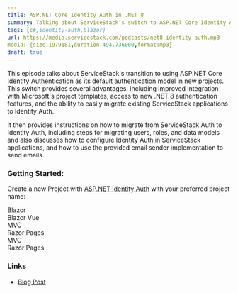 ```yaml
---
title: ASP.NET Core Identity Auth in .NET 8  
summary: Talking about ServiceStack's switch to ASP.NET Core Identity Auth in new .NET 8 Blazor, Razor and MVC Project Templates  
tags: [c#,identity-auth,blazor]
url: https://media.servicestack.com/podcasts/net8-identity-auth.mp3
media: {size:1979181,duration:494.736000,format:mp3}
draft: true
---
```


This episode talks about ServiceStack's transition to using ASP.NET Core Identity Authentication 
as its default authentication model in new projects. This switch provides several advantages, 
including improved integration with Microsoft's project templates, access to new .NET 8 
authentication features, and the ability to easily migrate existing ServiceStack applications 
to Identity Auth. 

It then provides instructions on how to migrate from ServiceStack Auth to Identity Auth, 
including steps for migrating users, roles, and data models and also discusses how to 
configure Identity Auth in ServiceStack applications, and how to use the provided email 
sender implementation to send emails.

### Getting Started:

Create a new Project with [ASP.NET Identity Auth](https://docs.servicestack.net/auth/identity-auth) with your preferred project name:

<project-creator v-slot="x">
    <project-template :name="x.text" repo="NetCoreTemplates/blazor" :tags="['tailwind']">
        <div class="mb-3 text-xl font-medium text-gray-700 dark:text-gray-200">Blazor</div>
        <template #icon>
            <img class='w-12 h-12' src="/img/svgs/blazor.svg">
        </template>
    </project-template>
    <project-template :name="x.text" repo="NetCoreTemplates/blazor-vue" :tags="['tailwind']">
        <div class="mb-3 text-xl font-medium text-gray-700 dark:text-gray-200">Blazor Vue</div>
        <template #icon>
            <img class='w-12 h-12' src="/img/svgs/blazor.svg">
        </template>
    </project-template>
    <project-template :name="x.text" repo="NetCoreTemplates/mvc" :tags="['tailwind']">
        <div class="mb-3 text-xl font-medium text-gray-700 dark:text-gray-200">MVC</div>
        <template #icon>
            <img class='w-12 h-12' src="/img/svgs/windows.svg">
        </template>
    </project-template>
    <project-template :name="x.text" repo="NetCoreTemplates/razor" :tags="['tailwind']">
        <div class="mb-3 text-xl font-medium text-gray-700 dark:text-gray-200">Razor Pages</div>
        <template #icon>
            <img class='w-12 h-12' src="/img/svgs/razor.svg">
        </template>
    </project-template>
    <project-template :name="x.text" repo="NetCoreTemplates/mvc-bootstrap" :tags="['bootstrap']">
        <div class="mb-3 text-xl font-medium text-gray-700 dark:text-gray-200">MVC</div>
        <template #icon>
            <img class='w-12 h-12' src="/img/svgs/windows.svg">
        </template>
    </project-template>
    <project-template :name="x.text" repo="NetCoreTemplates/razor-bootstrap" :tags="['bootstrap']">
        <div class="mb-3 text-xl font-medium text-gray-700 dark:text-gray-200">Razor Pages</div>
        <template #icon>
            <img class='w-12 h-12' src="/img/svgs/razor.svg">
        </template>
    </project-template>
</project-creator>

### Links

- [Blog Post](/posts/net8-identity-auth)